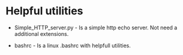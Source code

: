 # Helpful utilities

* Simple_HTTP_server.py - 
Is a simple http echo server. Not need a additional extensions.

* bashrc - 
Is a linux .bashrc with helpfull utilities.
